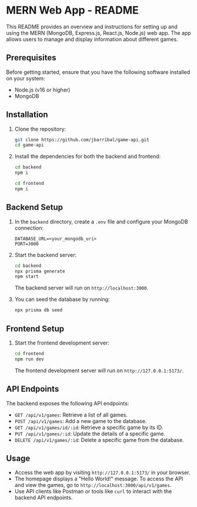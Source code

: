 # MERN Web App - README

This README provides an overview and instructions for setting up and using the MERN (MongoDB, Express.js, React.js, Node.js) web app. The app allows users to manage and display information about different games.

## Prerequisites

Before getting started, ensure that you have the following software installed on your system:

- Node.js (v16 or higher)
- MongoDB

## Installation

1. Clone the repository:

   ```bash
   git clone https://github.com/jbarribal/game-api.git
   cd game-api
   ```

2. Install the dependencies for both the backend and frontend:

   ```bash
   cd backend
   npm i

   cd frontend
   npm i
   ```

## Backend Setup

1. In the `backend` directory, create a `.env` file and configure your MongoDB connection:

   ```env
   DATABASE_URL=<your_mongodb_uri>
   PORT=3000
   ```

2. Start the backend server:

   ```bash
   cd backend
   npx prisma generate
   npm start
   ```

   The backend server will run on `http://localhost:3000`.

3. You can seed the database by running:

   ```bash
   npx prisma db seed
   ```

## Frontend Setup



1. Start the frontend development server:

   ```bash
   cd frontend
   npm run dev
   ```

   The frontend development server will run on `http://127.0.0.1:5173/`.

## API Endpoints

The backend exposes the following API endpoints:

- `GET /api/v1/games`: Retrieve a list of all games.
- `POST /api/v1/games`: Add a new game to the database.
- `GET /api/v1/games/id/:id`: Retrieve a specific game by its ID.
- `PUT /api/v1/games/:id`: Update the details of a specific game.
- `DELETE /api/v1/games/:id`: Delete a specific game from the database.

## Usage

- Access the web app by visiting `http://127.0.0.1:5173/` in your browser.
- The homepage displays a "Hello World!" message. To access the API and view the games, go to `http://localhost:3000/api/v1/games`.
- Use API clients like Postman or tools like `curl` to interact with the backend API endpoints.

